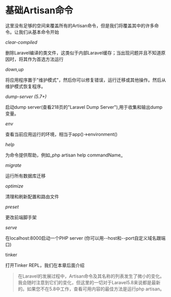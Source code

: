 # 基础Artisan命令

这里没有足够的空间来覆盖所有的Artisan命令，但是我们将覆盖其中的许多命令。让我们从基本命令开始

_clear-compiled_

删除Laravel编译的类文件，这类似于内部Laravel缓存；当出现问题并且不知道原因时，将其作为首选方法运行

_down,up_

将应用程序置于"维护模式"，然后你可以修复错误，运行迁移或其他操作。然后从维护模式恢复程序。

_dump-server \(5.7+\)_

启动dump server\(查看218页的"Laravel Dump Server"\),用于收集和输出dump变量。

_env_

查看当前应用运行的环境，相当于app\(\)-&gt;environment\(\)

_help_

为命令提供帮助，例如_php artisan help commandName_

_migrate_

运行所有数据库迁移

_optimize_

清理和刷新配置和路由文件

_preset_

更改前端脚手架

_serve_

在localhost:8000启动一个PHP server \(你可以用--host和--port自定义域名跟端口\)

tinker

打开Tinker REPL，我们在本章后面介绍

> 在Laravel的发展过程中，Artisan命令及其名称的列表发生了微小的变化。我会随时注意到它们的变化，但这里的一切对于Laravel5.8来说都是最新的。如果您不在5.8中工作，查看可用内容的最佳方法是运行php artisan。







